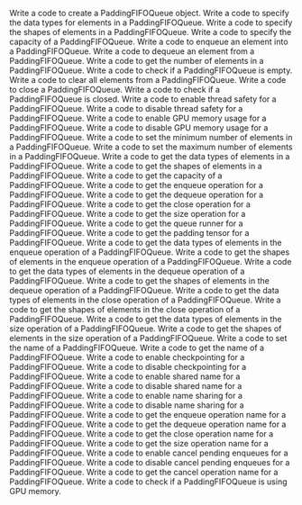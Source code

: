 Write a code to create a PaddingFIFOQueue object.
Write a code to specify the data types for elements in a PaddingFIFOQueue.
Write a code to specify the shapes of elements in a PaddingFIFOQueue.
Write a code to specify the capacity of a PaddingFIFOQueue.
Write a code to enqueue an element into a PaddingFIFOQueue.
Write a code to dequeue an element from a PaddingFIFOQueue.
Write a code to get the number of elements in a PaddingFIFOQueue.
Write a code to check if a PaddingFIFOQueue is empty.
Write a code to clear all elements from a PaddingFIFOQueue.
Write a code to close a PaddingFIFOQueue.
Write a code to check if a PaddingFIFOQueue is closed.
Write a code to enable thread safety for a PaddingFIFOQueue.
Write a code to disable thread safety for a PaddingFIFOQueue.
Write a code to enable GPU memory usage for a PaddingFIFOQueue.
Write a code to disable GPU memory usage for a PaddingFIFOQueue.
Write a code to set the minimum number of elements in a PaddingFIFOQueue.
Write a code to set the maximum number of elements in a PaddingFIFOQueue.
Write a code to get the data types of elements in a PaddingFIFOQueue.
Write a code to get the shapes of elements in a PaddingFIFOQueue.
Write a code to get the capacity of a PaddingFIFOQueue.
Write a code to get the enqueue operation for a PaddingFIFOQueue.
Write a code to get the dequeue operation for a PaddingFIFOQueue.
Write a code to get the close operation for a PaddingFIFOQueue.
Write a code to get the size operation for a PaddingFIFOQueue.
Write a code to get the queue runner for a PaddingFIFOQueue.
Write a code to get the padding tensor for a PaddingFIFOQueue.
Write a code to get the data types of elements in the enqueue operation of a PaddingFIFOQueue.
Write a code to get the shapes of elements in the enqueue operation of a PaddingFIFOQueue.
Write a code to get the data types of elements in the dequeue operation of a PaddingFIFOQueue.
Write a code to get the shapes of elements in the dequeue operation of a PaddingFIFOQueue.
Write a code to get the data types of elements in the close operation of a PaddingFIFOQueue.
Write a code to get the shapes of elements in the close operation of a PaddingFIFOQueue.
Write a code to get the data types of elements in the size operation of a PaddingFIFOQueue.
Write a code to get the shapes of elements in the size operation of a PaddingFIFOQueue.
Write a code to set the name of a PaddingFIFOQueue.
Write a code to get the name of a PaddingFIFOQueue.
Write a code to enable checkpointing for a PaddingFIFOQueue.
Write a code to disable checkpointing for a PaddingFIFOQueue.
Write a code to enable shared name for a PaddingFIFOQueue.
Write a code to disable shared name for a PaddingFIFOQueue.
Write a code to enable name sharing for a PaddingFIFOQueue.
Write a code to disable name sharing for a PaddingFIFOQueue.
Write a code to get the enqueue operation name for a PaddingFIFOQueue.
Write a code to get the dequeue operation name for a PaddingFIFOQueue.
Write a code to get the close operation name for a PaddingFIFOQueue.
Write a code to get the size operation name for a PaddingFIFOQueue.
Write a code to enable cancel pending enqueues for a PaddingFIFOQueue.
Write a code to disable cancel pending enqueues for a PaddingFIFOQueue.
Write a code to get the cancel operation name for a PaddingFIFOQueue.
Write a code to check if a PaddingFIFOQueue is using GPU memory.